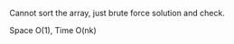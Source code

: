 

Cannot sort the array,  just brute force solution and check.                

Space O(1),   Time O(nk)          
